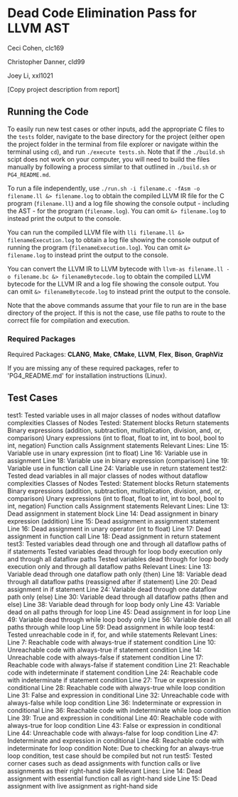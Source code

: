 # Dead Code Elimination Pass for LLVM AST
Ceci Cohen, clc169

Christopher Danner, cld99

Joey Li, xxl1021

[Copy project description from report]

## Running the Code
To easily run new test cases or other inputs, add the appropriate C files to the `tests` folder, navigate to the base directory for the project (either open the project folder in the terminal from file explorer or navigate within the terminal using `cd`), and run `./execute tests.sh`. Note that if the `./build.sh` scipt does not work on your computer, you will need to build the files manually by following a process similar to that outlined in `./build.sh` or `PG4_README.md`.

To run a file independently, use `./run.sh -i filename.c -fAsm -o filename.ll &> filename.log` to obtain the compiled LLVM IR file for the C program (`filename.ll`) and a log file showing the console output - including the AST - for the program (`filename.log`). You can omit `&> filename.log` to instead print the output to the console.

You can run the compiled LLVM file with `lli filename.ll &> filenameExecution.log` to obtain a log file showing the console output of running the program (`filenameExecution.log`). You can omit `&> filename.log` to instead print the output to the console.

You can convert the LLVM IR to LLVM bytecode with `llvm-as filename.ll -o filename.bc &> filenameBytecode.log` to obtain the compiled LLVM bytecode for the LLVM IR and a log file showing the console output. You can omit `&> filenameBytecode.log` to instead print the output to the console.

Note that the above commands assume that your file to run are in the base directory of the project. If this is not the case, use file paths to route to the correct file for compilation and execution.

### Required Packages
Required Packages: **CLANG**, **Make**, **CMake**, **LLVM**, **Flex**, **Bison**, **GraphViz**

If you are missing any of these required packages, refer to 'PG4_README.md' for installation instructions (Linux).

## Test Cases
test1:
    Tested variable uses in all major classes of nodes without dataflow complexities
    Classes of Nodes Tested:
        Statement blocks
        Return statements
        Binary expressions (addition, subtraction, multiplication, division, and, or, comparison)
        Unary expressions (int to float, float to int, int to bool, bool to int, negation)
        Function calls
        Assignment statements
    Relevant Lines:
        Line 15: Variable use in unary expression (int to float)
        Line 16: Variable use in assignment
        Line 18: Variable use in binary expression (comparison)
        Line 19: Variable use in function call
        Line 24: Variable use in return statement
test2:
    Tested dead variables in all major classes of nodes without dataflow complexities
    Classes of Nodes Tested:
        Statement blocks
        Return statements
        Binary expressions (addition, subtraction, multiplication, division, and, or, comparison)
        Unary expressions (int to float, float to int, int to bool, bool to int, negation)
        Function calls
        Assignment statements
    Relevant Lines:
        Line 13: Dead assignment in statement block
        Line 14: Dead assignment in binary expression (addition)
        Line 15: Dead assignment in assignment statement
        Line 16: Dead assignment in unary operator (int to float)
        Line 17: Dead assignment in function call
        Line 18: Dead assignment in return statement
test3:
    Tested variables dead through one and through all dataflow paths of if statements
    Tested variables dead through for loop body execution only and through all dataflow paths
    Tested variables dead through for loop body execution only and through all dataflow paths
    Relevant Lines:
        Line 13: Variable dead through one dataflow path only (then)
        Line 18: Variable dead through all dataflow paths (reassigned after if statement)
        Line 20: Dead assignment in if statement
        Line 24: Variable dead through one dataflow path only (else)
        Line 30: Variable dead through all dataflow paths (then and else)
        Line 38: Variable dead through for loop body only
        Line 43: Variable dead on all paths through for loop
        Line 45: Dead assignment in for loop
        Line 49: Variable dead through while loop body only
        Line 56: Variable dead on all paths through while loop
        Line 59: Dead assignment in while loop
test4:
    Tested unreachable code in if, for, and while statements
    Relevant Lines:
        Line 7: Reachable code with always-true if statement condition
        Line 10: Unreachable code with always-true if statement condition
        Line 14: Unreachable code with always-false if statement condition
        Line 17: Reachable code with always-false if statement condition
        Line 21: Reachable code with indeterminate if statement condition
        Line 24: Reachable code with indeterminate if statement condition
        Line 27: True or expression in conditional
        Line 28: Reachable code with always-true while loop condition
        Line 31: False and expression in conditional
        Line 32: Unreachable code with always-false while loop condition
        Line 36: Indeterminate or expression in conditional
        Line 36: Reachable code with indeterminate while loop condition
        Line 39: True and expression in conditional
        Line 40: Reachable code with always-true for loop condition
        Line 43: False or expression in conditional
        Line 44: Unreachable code with always-false for loop condition
        Line 47: Indeterminate and expression in conditional
        Line 48: Reachable code with indeterminate for loop condition
    Note: Due to checking for an always-true loop condition, test case should be compiled but not run
test5:
    Tested corner cases such as dead assignments with function calls or live assignments as their right-hand side
    Relevant Lines:
        Line 14: Dead assignment with essential function call as right-hand side
        Line 15: Dead assignment with live assignment as right-hand side